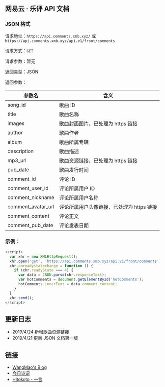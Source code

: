 ## 网易云 · 乐评 API 文档

### JSON 格式

请求地址：`https://api.comments.xmb.xyz/` 或 
`https://api.comments.xmb.xyz/api.v1/front/comments`

请求方式：`GET`

请求参数：暂无

返回类型：JSON

返回参数：

|    参数名    | 含义 |
| ---------- | --- |
| song_id | 歌曲 ID |
| title | 歌曲名称 |
| images | 歌曲封面图片，已处理为 https 链接 |
| author | 歌曲作者 |
| album | 歌曲所属专辑 |
| description | 歌曲描述 |
| mp3_url | 歌曲资源链接，已处理为 https 链接 |
| pub_date | 歌曲发行时间 |
| comment_id | 评论 ID |
| comment_user_id | 评论所属用户 ID |
| comment_nickname | 评论所属用户名称 |
| comment_avatar_url | 评论所属用户头像链接，已处理为 https 链接 |
| comment_content | 评论正文 |
| comment_pub_date | 评论发表日期 |

### 示例：
```js
<script>
  var xhr = new XMLHttpRequest();
  xhr.open('get', 'https://api.comments.xmb.xyz/api.v1/front/comments');
  xhr.onreadystatechange = function () {
    if (xhr.readyState === 4) {
      var data = JSON.parse(xhr.responseText);
      var hotComments = document.getElementById('hotComments');
      hotComments.innerText = data.comment_content;
    }
  }
  xhr.send();
</script>
```

## 更新日志
- 2019/4/24 新增歌曲资源链接
- 2019/4/21 更新 JSON 文档第一版

## 链接
- [WangMao's Blog](https://blog.wangmao.me)
- [今日诗词](https://www.jinrishici.com/)
- [Hitokoto - 一言](https://hitokoto.cn/)